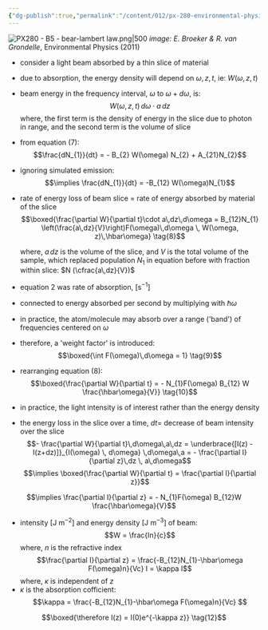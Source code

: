 ```yaml
---
{"dg-publish":true,"permalink":"/content/012/px-280-environmental-physics/b-light-and-matter/px-280-b5-bear-lambert-law/","noteIcon":"1","created":"2025-08-27T13:15:22.684+01:00","updated":"2025-01-16T11:38:06.000+00:00"}
---
```


![PX280 - B5 - bear-lambert law.png|500](/img/user/pics/PX280%20-%20B5%20-%20bear-lambert%20law.png)
*image: E. Broeker & R. van Grondelle*, Environmental Physics (2011)

- consider a light beam absorbed by a thin slice of material
- due to absorption, the energy density will depend on $\omega, z, t$, ie: $W(\omega, z, t)$ 
- beam energy in the frequency interval, $\omega$ to $\omega + d\omega$, is:
 $$W(\omega, z, t) \,d\omega \cdot a\,dz$$
	where, the first term is the density of energy in the slice due to photon in range, and the second term is the volume of slice

- from equation $(7):$
$$\frac{dN_{1}}{dt} = - B_{2} W(\omega) N_{2} + A_{21}N_{2}$$

- ignoring simulated emission:
$$\implies \frac{dN_{1}}{dt} = -B_{12} W(\omega)N_{1}$$
- rate of energy loss of beam  slice = rate of energy absorbed by material of the slice
$$\boxed{\frac{\partial W}{\partial t}\cdot a\,dz\,d\omega  = B_{12}N_{1} \left(\frac{a\,dz}{V}\right)F(\omega)\,d\omega \, W(\omega, z)\,\hbar\omega} \tag{8}$$

	where, $a\,dz$ is the volume of the slice, and $V$ is the total volume of the sample, which replaced population $N_1$ in equation before with fraction within slice: $N (\cfrac{a\,dz}{V})$

- equation $2$ was rate of absorption, $[\text{s}^{-1}]$
- connected to energy absorbed per second by multiplying with $\hbar \omega$

- in practice, the atom/molecule may absorb over a range ('band') of frequencies centered on $\omega$
- therefore, a 'weight factor' is introduced:
$$\boxed{\int F(\omega)\,d\omega = 1} \tag{9}$$

- rearranging equation $(8):$
$$\boxed{\frac{\partial W}{\partial t} = - N_{1}F(\omega) B_{12} W \frac{\hbar\omega}{V}} \tag{10}$$

- in practice, the light intensity is of interest rather than the energy density

- the energy loss in the slice over a time, $dt =$ decrease of beam intensity over the slice
$$- \frac{\partial W}{\partial t}\,d\omega\,a\,dz = \underbrace{[I(z) - I(z+dz)]}_{I(\omega) \, d\omega} \,d\omega\,a = - \frac{\partial I}{\partial z}\,dz \, a\,d\omega$$
$$\implies \boxed{\frac{\partial W}{\partial t} = \frac{\partial I}{\partial z}}$$

$$\implies \frac{\partial I}{\partial z} = - N_{1}F(\omega) B_{12}W \frac{\hbar\omega}{V}$$
- intensity $[\text{J m}^{-2}]$ and energy density ${} [\text{J m}^{-3}]$ of beam:
$$W = \frac{In}{c}$$
	where, $n$ is the refractive index
$$\frac{\partial I}{\partial z}  = \frac{-B_{12}N_{1}-\hbar\omega F(\omega)n}{Vc} I = \kappa I$$
	where, $\kappa$ is independent of $z$
- $\kappa$ is the absorption cofficient:
$$\kappa = \frac{-B_{12}N_{1}-\hbar\omega F(\omega)n}{Vc} $$

$$\boxed{\therefore I(z) = I(0)e^{-\kappa z}} \tag{12}$$

